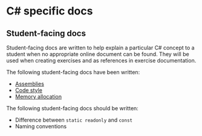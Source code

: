 # C# specific docs

## Student-facing docs

Student-facing docs are written to help explain a particular C# concept to a student when no appropriate online document can be found. They will be used when creating exercises and as references in exercise documentation.

The following student-facing docs have been written:

- [Assemblies][assemblies]
- [Code style][code_style]
- [Memory allocation][memory_allocation]

The following student-facing docs should be written:

- Difference between `static readonly` and `const`
- Naming conventions

[assemblies]: ../../../reference/tooling/dotnet-assemblies.md
[code_style]: ./code_style.md
[memory_allocation]: ./memory_allocation.md

